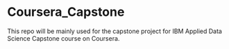 # Coursera_Capstone
This repo will be mainly used for the capstone project for IBM Applied Data Science Capstone course on Coursera.


